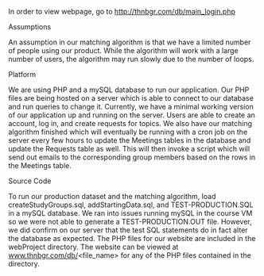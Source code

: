 In order to view webpage, go to 
http://thnbgr.com/db/main_login.php

Assumptions

An assumption in our matching algorithm is that we have a limited number of people using our product. While the algorithm will work with a large number of users, the algorithm may run slowly due to the number of loops.

Platform

We are using PHP and a mySQL database to run our application. Our PHP files are being hosted on a server which is able to connect to our database and run queries to change it. Currently, we have a minimal working version of our application up and running on the server. Users are able to create an account, log in, and create requests for topics. We also have our matching algorithm finished which will eventually be running with a cron job on the server every few hours to update the Meetings tables in the database and update the Requests table as well. This will then invoke a script which will send out emails to the corresponding group members based on the rows in the Meetings table.

Source Code

To run our production dataset and the matching algorithm, load createStudyGroups.sql, addStartingData.sql, and TEST-PRODUCTION.SQL in a mySQL database. We ran into issues running mySQL in the course VM so we were not able to generate a TEST-PRODUCTION.OUT file. However, we did confirm on our server that the test SQL statements do in fact alter the database as expected. The PHP files for our website are included in the webProject directory. The website can be viewed at www.thnbgr.com/db/<file_name> for any of the PHP files contained in the directory. 